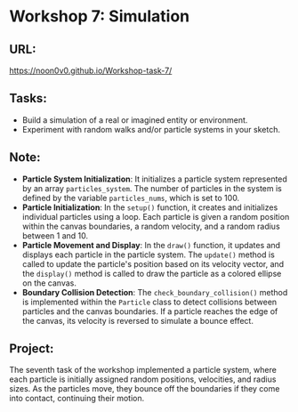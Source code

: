 # Workshop 7: Simulation

## URL:
https://noon0v0.github.io/Workshop-task-7/


## Tasks:

- Build a simulation of a real or imagined entity or environment.
- Experiment with random walks and/or particle systems in your sketch.

## Note:

- **Particle System Initialization**: It initializes a particle system represented by an array `particles_system`. The number of particles in the system is defined by the variable `particles_nums`, which is set to 100.
- **Particle Initialization**: In the `setup()` function, it creates and initializes individual particles using a loop. Each particle is given a random position within the canvas boundaries, a random velocity, and a random radius between 1 and 10.
- **Particle Movement and Display**: In the `draw()` function, it updates and displays each particle in the particle system. The `update()` method is called to update the particle's position based on its velocity vector, and the `display()` method is called to draw the particle as a colored ellipse on the canvas.
- **Boundary Collision Detection**: The `check_boundary_collision()` method is implemented within the `Particle` class to detect collisions between particles and the canvas boundaries. If a particle reaches the edge of the canvas, its velocity is reversed to simulate a bounce effect.

## Project:

The seventh task of the workshop implemented a particle system, where each particle is initially assigned random positions, velocities, and radius sizes. As the particles move, they bounce off the boundaries if they come into contact, continuing their motion.
